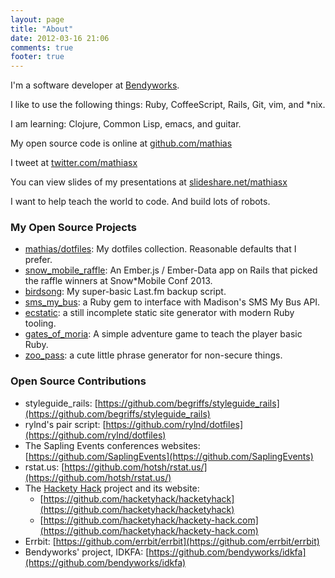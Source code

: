 ```yaml
---
layout: page
title: "About"
date: 2012-03-16 21:06
comments: true
footer: true
--- 
```


I'm a software developer at [Bendyworks](http://bendyworks.com).

I like to use the following things: Ruby, CoffeeScript, Rails, Git, vim, and *nix.

I am learning: Clojure, Common Lisp, emacs, and guitar.

My open source code is online at [github.com/mathias](https://github.com/mathias)

I tweet at [twitter.com/mathiasx](https://twitter.com/mathiasx)

You can view slides of my presentations at [slideshare.net/mathiasx](http://www.slideshare.net/mathiasx)

I want to help teach the world to code. And build lots of robots.
<p></p>

### My Open Source Projects

* [mathias/dotfiles](https://github.com/mathias/dotfiles): My dotfiles collection. Reasonable defaults that I prefer.
* [snow_mobile_raffle](https://github.com/mathias/snow_mobile_raffle): An Ember.js / Ember-Data app on Rails that picked the raffle winners at Snow*Mobile Conf 2013.
* [birdsong](https://github.com/mathias/birdsong): My super-basic Last.fm backup script.
* [sms_my_bus](https://github.com/mathias/sms_my_bus): a Ruby gem to interface with Madison's SMS My Bus API. 
* [ecstatic](https://github.com/mathias/ecstatic): a still incomplete static site generator with modern Ruby tooling.
* [gates_of_moria](https://github.com/mathias/gates_of_moria): A simple adventure game to teach the player basic Ruby.
* [zoo_pass](https://github.com/mathias/zoo_pass): a cute little phrase generator for non-secure things.

### Open Source Contributions

* styleguide_rails: [https://github.com/begriffs/styleguide_rails](https://github.com/begriffs/styleguide_rails)
* rylnd's pair script: [https://github.com/rylnd/dotfiles](https://github.com/rylnd/dotfiles)
* The Sapling Events conferences websites: [https://github.com/SaplingEvents](https://github.com/SaplingEvents)
* rstat.us: [https://github.com/hotsh/rstat.us/](https://github.com/hotsh/rstat.us/)
* The [Hackety Hack](http://hackety.com) project and its website:
  * [https://github.com/hacketyhack/hacketyhack](https://github.com/hacketyhack/hacketyhack)
  * [https://github.com/hacketyhack/hackety-hack.com](https://github.com/hacketyhack/hackety-hack.com)
* Errbit: [https://github.com/errbit/errbit](https://github.com/errbit/errbit)
* Bendyworks' project, IDKFA: [https://github.com/bendyworks/idkfa](https://github.com/bendyworks/idkfa)
